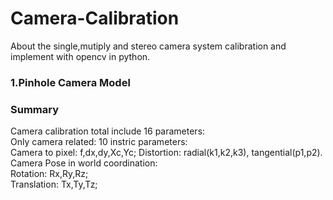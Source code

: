 # Camera-Calibration
About the single,mutiply and stereo camera system calibration and implement with opencv in python.
### 1.Pinhole Camera Model
### Summary  
Camera calibration total include 16 parameters:  
Only camera related: 10 instric parameters:  
Camera to pixel: f,dx,dy,Xc,Yc; Distortion: radial(k1,k2,k3), tangential(p1,p2).  
Camera Pose in world coordination:  
Rotation: Rx,Ry,Rz;  
Translation: Tx,Ty,Tz;
